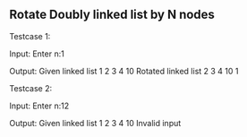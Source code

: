 Rotate Doubly linked list by N nodes
-------------------------------------

Testcase 1:

Input:
Enter n:1

Output:
Given linked list
1 2 3 4 10
Rotated linked list
2 3 4 10 1

Testcase 2:

Input:
Enter n:12

Output:
Given linked list
1 2 3 4 10
Invalid input